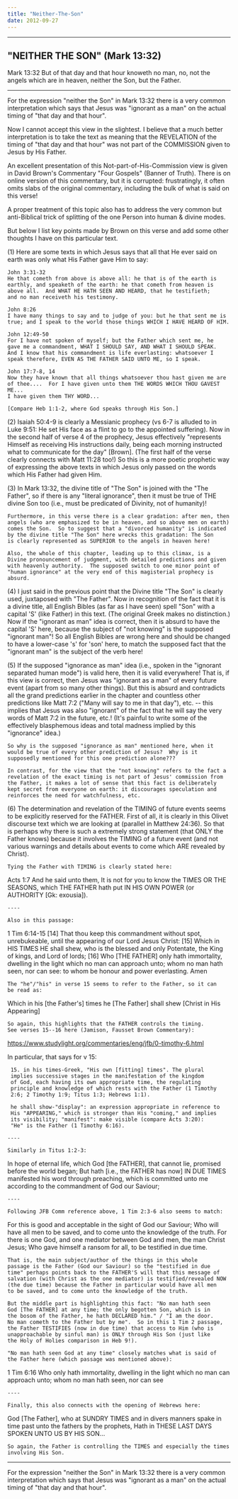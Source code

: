 ```yaml
---
title: "Neither-The-Son"
date: 2012-09-27
---
```


------------------------------
"NEITHER THE SON" (Mark 13:32)
------------------------------

Mark 13:32 But of that day and that hour knoweth no man, no, not the angels which are in heaven, neither the Son, but the Father.

-----

For the expression "neither the Son" in Mark 13:32 there is a very common interpretation which says that Jesus was "ignorant as a man" on the actual timing of "that day and that hour".

Now I cannot accept this view in the slightest.  I believe that a much better interpretation is to take the text as meaning that the REVELATION of the timing of "that day and that hour" was not part of the COMMISSION given to Jesus by His Father.

An excellent presentation of this Not-part-of-His-Commission view is given in David Brown's Commentary "Four Gospels" (Banner of Truth).  There is on online version of this commentary, but it is corrupted: frustratingly, it often omits slabs of the original commentary, including the bulk of what is said on this verse!

A proper treatment of this topic also has to address the very common but anti-Biblical trick of splitting of the one Person into human & divine modes.

But below I list key points made by Brown on this verse and add some
other thoughts I have on this particular text.

(1) Here are some texts in which Jesus says that all that He ever
    said on earth was only what His Father gave Him to say:

    John 3:31-32
    He that cometh from above is above all: he that is of the earth is
    earthly, and speaketh of the earth: he that cometh from heaven is
    above all.  And WHAT HE HATH SEEN AND HEARD, that he testifieth;
    and no man receiveth his testimony.

    John 8:26 
    I have many things to say and to judge of you: but he that sent me is
    true; and I speak to the world those things WHICH I HAVE HEARD OF HIM.

    John 12:49-50
    For I have not spoken of myself; but the Father which sent me, he
    gave me a commandment, WHAT I SHOULD SAY, AND WHAT I SHOULD SPEAK.
    And I know that his commandment is life everlasting: whatsoever I
    speak therefore, EVEN AS THE FATHER SAID UNTO ME, so I speak.

    John 17:7-8, 14
    Now they have known that all things whatsoever thou hast given me are
    of thee....  For I have given unto them THE WORDS WHICH THOU GAVEST ME...
    I have given them THY WORD...

    [Compare Heb 1:1-2, where God speaks through His Son.]

(2) Isaiah 50:4-9 is clearly a Messianic prophecy (vs 6-7 is alluded to in
    Luke 9:51: He set His face as a flint to go to the appointed suffering).
    Now in the second half of verse 4 of the prophecy, Jesus effectively
    "represents Himself as receiving His instructions daily, being
    each morning instructed what to communicate for the day" [Brown].
    (The first half of the verse clearly connects with Matt 11:28 too!)
    So this is a more poetic prophetic way of expressing the above texts
    in which Jesus only passed on the words which His Father had given Him.

(3) In Mark 13:32, the divine title of "The Son" is joined with the
    "The Father", so if there is any "literal ignorance", then it must be
    true of THE divine Son too (i.e., must be predicated of Divinity,
    not of humanity)!

    Furthermore, in this verse there is a clear gradation: after men, then
    angels (who are emphasized to be in heaven, and so above men on earth)
    comes the Son.  So to suggest that a "divorced humanity" is indicated
    by the divine title "The Son" here wrecks this gradation: The Son
    is clearly represented as SUPERIOR to the angels in heaven here!

    Also, the whole of this chapter, leading up to this climax, is a
    Divine pronouncement of judgment, with detailed predictions and given
    with heavenly authority.  The supposed switch to one minor point of
    "human ignorance" at the very end of this magisterial prophecy is
    absurd.

(4) I just said in the previous point that the Divine title "The Son"
    is clearly used, juxtaposed with "The Father".  Now in recognition of the
    fact that it is a divine title, all English Bibles (as far as I have
    seen) spell "Son" with a capital 'S' (like Father) in this text.
    (The original Greek makes no distinction.)  Now if the "ignorant as
    man" idea is correct, then it is absurd to have the capital 'S'
    here, because the subject of "not knowing" is the supposed "ignorant
    man"!  So all English Bibles are wrong here and should be changed
    to have a lower-case 's' for 'son' here, to match the supposed fact that
    the "ignorant man" is the subject of the verb here!

(5) If the supposed "ignorance as man" idea (i.e., spoken in the
    "ignorant separated human mode") is valid here, then it is valid
    everywhere!  That is, if this view is correct, then Jesus was
    "ignorant as a man" of every future event (apart from so many other
    things).  But this is absurd and contradicts all the grand predictions
    earlier in the chapter and countless other predictions like Matt 7:2
    ("Many will say to me in that day"), etc. -- this implies that Jesus was
    also "ignorant" of the fact that he will say the very words of Matt
    7:2 in the future, etc.!  (It's painful to write some of the effectively
    blasphemous ideas and total madness implied by this "ignorance" idea.)

    So why is the supposed "ignorance as man" mentioned here, when it
    would be true of every other prediction of Jesus?  Why is it
    supposedly mentioned for this one prediction alone???

    In contrast, for the view that the "not knowing" refers to the fact a
    revelation of the exact timing is not part of Jesus' commission from
    the Father, it makes a lot of sense that this fact is deliberately
    kept secret from everyone on earth: it discourages speculation and
    reinforces the need for watchfulness, etc.

(6) The determination and revelation of the TIMING of future events seems
    to be explicitly reserved for the FATHER.  First of all, it is clearly
    in this Olivet discourse text which we are looking at (parallel in Matthew
    24:36).  So that is perhaps why there is such a extremely strong statement
    (that ONLY the Father knows) because it involves the TIMING of a future
    event (and not various warnings and details about events to come
    which ARE revealed by Christ).

    Tying the Father with TIMING is clearly stated here:

 Acts 1:7 And he said unto them, It is not for you to know the
 TIMES OR THE SEASONS, which THE FATHER hath put IN HIS OWN POWER
 (or AUTHORITY [Gk: exousia]).

    ----

    Also in this passage:

 1 Tim 6:14-15 [14] That thou keep this commandment without spot,
 unrebukeable, until the appearing of our Lord Jesus Christ:
 [15] Which in HIS TIMES HE shall shew, who is the blessed and
 only Potentate, the King of kings, and Lord of lords; [16] Who
 [THE FATHER] only hath immortality, dwelling in the light which
 no man can approach unto; whom no man hath seen, nor can see:
 to whom be honour and power everlasting. Amen

    The "he"/"his" in verse 15 seems to refer to the Father, so it can
    be read as:

 Which in his [the Father's] times he [The Father] shall shew
 [Christ in His Appearing]

    So again, this highlights that the FATHER controls the timing.
    See verses 15--16 here (Jamison, Fausset Brown Commentary):

 https://www.studylight.org/commentaries/eng/jfb/0-timothy-6.html

 In particular, that says for v 15:

     15. in his times-Greek, "His own [fitting] times". The plural
     implies successive stages in the manifestation of the kingdom
     of God, each having its own appropriate time, the regulating
     principle and knowledge of which rests with the Father (1 Timothy
     2:6; 2 Timothy 1:9; Titus 1:3; Hebrews 1:1).

     he shall show-"display": an expression appropriate in reference to
     His "APPEARING," which is stronger than His "coming," and implies
     its visibility; "manifest": make visible (compare Acts 3:20):
     "He" is the Father (1 Timothy 6:16).

    ----

    Similarly in Titus 1:2-3:

 In hope of eternal life, which God [the FATHER], that cannot lie,
 promised before the world began; But hath [i.e., the FATHER has now]
 IN DUE TIMES manifested his word through preaching, which is
 committed unto me according to the commandment of God our Saviour;

    ----

    Following JFB Comm reference above, 1 Tim 2:3-6 also seems to match:

 For this is good and acceptable in the sight of God our Saviour;
 Who will have all men to be saved, and to come unto the knowledge
 of the truth.  For there is one God, and one mediator between God
 and men, the man Christ Jesus; Who gave himself a ransom for all,
 to be testified in due time.

    That is, the main subject/author of the things in this whole
    passage is the Father (God our Saviour) so the "testified in due
    time" perhaps points back to the FATHER'S will that this message of
    salvation (with Christ as the one mediator) is testified/revealed NOW
    (the due time) because the Father in particular would have all men
    to be saved, and to come unto the knowledge of the truth.

    But the middle part is highlighting this fact: "No man hath seen
    God [The FATHER] at any time; the only begotten Son, which is in
    the bosom of the Father, he hath DECLARED him." / "I am the door.
    No man cometh to the Father but by me".  So in this 1 Tim 2 passage,
    the Father TESTIFIES (now in due time) that access to Him (who is
    unapproachable by sinful man) is ONLY through His Son (just like
    the Holy of Holies comparison in Heb 9!).

    "No man hath seen God at any time" closely matches what is said of
    the Father here (which passage was mentioned above):

 1 Tim 6:16 Who only hath immortality, dwelling in the light which
 no man can approach unto; whom no man hath seen, nor can see

    ----

    Finally, this also connects with the opening of Hebrews here:

 God [The Father], who at SUNDRY TIMES and in divers manners spake in
 time past unto the fathers by the prophets, Hath in THESE LAST DAYS
 SPOKEN UNTO US BY HIS SON...

    So again, the Father is controlling the TIMES and especially the times
    involving His Son.

-----

For the expression "neither the Son" in Mark 13:32 there is a very common interpretation which says that Jesus was "ignorant as a man" on the actual timing of "that day and that hour".
